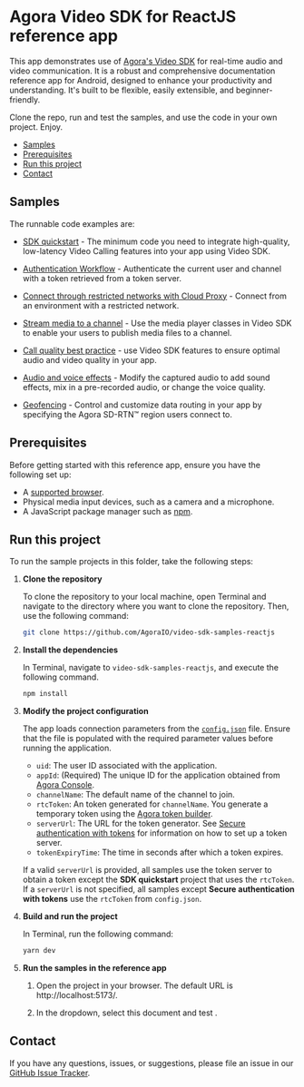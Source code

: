 # Agora Video SDK for ReactJS reference app

This app demonstrates use of [Agora's Video SDK](https://docs.agora.io/en/video-calling/get-started/get-started-sdk) for real-time audio and video communication. It is a robust and comprehensive documentation reference app for Android, designed to enhance your productivity and understanding. It's built to be flexible, easily extensible, and beginner-friendly.

Clone the repo, run and test the samples, and use the code in your own project. Enjoy.

- [Samples](#samples)
- [Prerequisites](#prerequisites)
- [Run this project](#run-this-project)
- [Contact](#contact)

## Samples

The runnable code examples are:

- [SDK quickstart](./src/get-started-sdk/README.md) - The minimum code you need to integrate high-quality, low-latency Video 
  Calling features into your app using Video SDK.
- [Authentication Workflow](./src/authentication-workflow/README.md) - Authenticate the current user and channel with a token 
  retrieved from a token server.
- [Connect through restricted networks with Cloud Proxy](./src/cloud-proxy/README.md) - Connect from an environment 
  with a restricted network.
- [Stream media to a channel](./src/play-media/README.md) - Use the media player classes in Video SDK to enable your 
  users to publish media files to a channel.
- [Call quality best practice](./src/ensure-call-quality/README.md) - use Video SDK features to  ensure optimal audio and video quality in your app.
- [Audio and voice effects](./src/audio-and-voice-effects/README.md) - Modify the captured audio to add sound 
  effects, mix in a pre-recorded audio, or change the voice quality. 

- [Geofencing](./src/geofencing/README.md) - Control and customize data routing in your app by specifying the Agora SD-RTN™ 
  region users 
  connect to.

## Prerequisites

Before getting started with this reference app, ensure you have the following set up:

- A [supported browser](../reference/supported-platforms#browsers).
- Physical media input devices, such as a camera and a microphone.
- A JavaScript package manager such as [npm](https://www.npmjs.com/package/npm).

## Run this project

To run the sample projects in this folder, take the following steps:


1. **Clone the repository**

    To clone the repository to your local machine, open Terminal and navigate to the directory where you want to clone the repository. Then, use the following command:

    ```bash
    git clone https://github.com/AgoraIO/video-sdk-samples-reactjs
    ```

1. **Install the dependencies**

    In Terminal, navigate to `video-sdk-samples-reactjs`, and execute the following command.

    ``` bash
    npm install
    ```

1. **Modify the project configuration**

   The app loads connection parameters from the [`config.json`](.`src/agora-manager/config.json`) file. Ensure that the file is populated with the required parameter values before running the application.

    - `uid`: The user ID associated with the application.
    - `appId`: (Required) The unique ID for the application obtained from [Agora Console](https://console.agora.io). 
    - `channelName`: The default name of the channel to join.
    - `rtcToken`: An token generated for `channelName`. You generate a temporary token using the [Agora token builder](https://agora-token-generator-demo.vercel.app/).
    - `serverUrl`: The URL for the token generator. See [Secure authentication with tokens](authentication-workflow) for information on how to set up a token server.
    - `tokenExpiryTime`: The time in seconds after which a token expires.

    If a valid `serverUrl` is provided, all samples use the token server to obtain a token except the **SDK quickstart** project that uses the `rtcToken`. If a `serverUrl` is not specified, all samples except **Secure authentication with tokens** use the `rtcToken` from `config.json`.

1. **Build and run the project**

     In Terminal, run the following command:

    ``` bash
    yarn dev
    ```

1. **Run the samples in the reference app**

   1. Open the project in your browser. The default URL is http://localhost:5173/.

   1. In the dropdown, select this document and test <Vpd k="PRODUCT" />.

## Contact

If you have any questions, issues, or suggestions, please file an issue in our [GitHub Issue Tracker](https://github.com/AgoraIO/video-sdk-samples-reactjs/issues).
